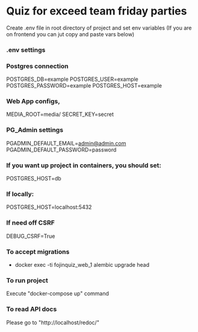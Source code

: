 # Quiz for exceed team friday parties

Create .env file in root directory of project and set env variables
(If you are on frontend you can jut copy and paste vars below)

### .env settings

### Postgres connection

POSTGRES_DB=example
POSTGRES_USER=example
POSTGRES_PASSWORD=example
POSTGRES_HOST=example

### Web App configs,

MEDIA_ROOT=media/
SECRET_KEY=secret

### PG_Admin settings

PGADMIN_DEFAULT_EMAIL=admin@admin.com
PGADMIN_DEFAULT_PASSWORD=password

### If you want up project in containers, you should set:

POSTGRES_HOST=db

### If locally:

POSTGRES_HOST=localhost:5432

### If need off CSRF

DEBUG_CSRF=True

### To accept migrations

- docker exec -ti fojinquiz_web_1 alembic upgrade head

### To run project

Execute "docker-compose up" command

### To read API docs

Please go to "http://localhost/redoc/"
